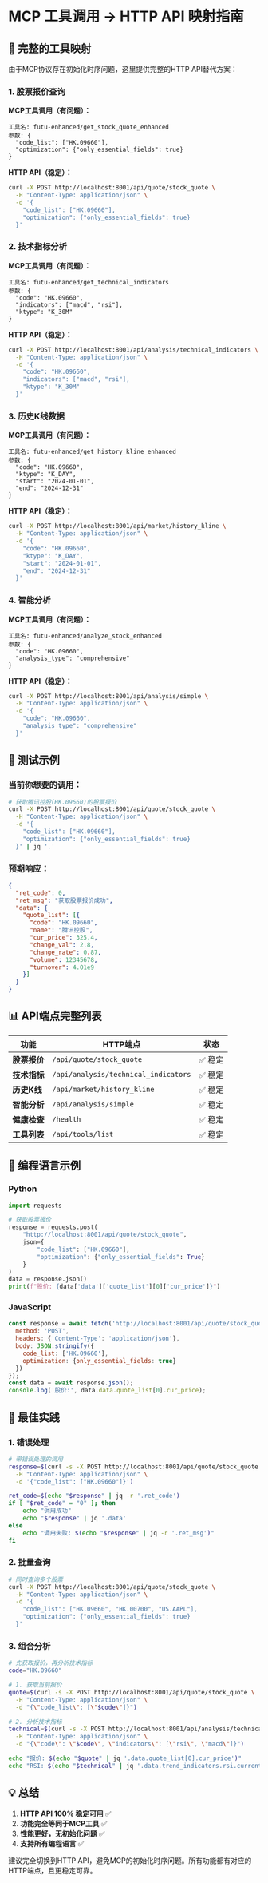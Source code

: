 # MCP 工具调用 → HTTP API 映射指南

## 🔄 **完整的工具映射**

由于MCP协议存在初始化时序问题，这里提供完整的HTTP API替代方案：

### 1. **股票报价查询**

**MCP工具调用（有问题）：**
```
工具名: futu-enhanced/get_stock_quote_enhanced
参数: {
  "code_list": ["HK.09660"],
  "optimization": {"only_essential_fields": true}
}
```

**HTTP API（稳定）：**
```bash
curl -X POST http://localhost:8001/api/quote/stock_quote \
  -H "Content-Type: application/json" \
  -d '{
    "code_list": ["HK.09660"],
    "optimization": {"only_essential_fields": true}
  }'
```

### 2. **技术指标分析**

**MCP工具调用（有问题）：**
```
工具名: futu-enhanced/get_technical_indicators
参数: {
  "code": "HK.09660",
  "indicators": ["macd", "rsi"],
  "ktype": "K_30M"
}
```

**HTTP API（稳定）：**
```bash
curl -X POST http://localhost:8001/api/analysis/technical_indicators \
  -H "Content-Type: application/json" \
  -d '{
    "code": "HK.09660",
    "indicators": ["macd", "rsi"],
    "ktype": "K_30M"
  }'
```

### 3. **历史K线数据**

**MCP工具调用（有问题）：**
```
工具名: futu-enhanced/get_history_kline_enhanced
参数: {
  "code": "HK.09660",
  "ktype": "K_DAY",
  "start": "2024-01-01",
  "end": "2024-12-31"
}
```

**HTTP API（稳定）：**
```bash
curl -X POST http://localhost:8001/api/market/history_kline \
  -H "Content-Type: application/json" \
  -d '{
    "code": "HK.09660",
    "ktype": "K_DAY",
    "start": "2024-01-01",
    "end": "2024-12-31"
  }'
```

### 4. **智能分析**

**MCP工具调用（有问题）：**
```
工具名: futu-enhanced/analyze_stock_enhanced
参数: {
  "code": "HK.09660",
  "analysis_type": "comprehensive"
}
```

**HTTP API（稳定）：**
```bash
curl -X POST http://localhost:8001/api/analysis/simple \
  -H "Content-Type: application/json" \
  -d '{
    "code": "HK.09660",
    "analysis_type": "comprehensive"
  }'
```

## 🧪 **测试示例**

### 当前你想要的调用：

```bash
# 获取腾讯控股(HK.09660)的股票报价
curl -X POST http://localhost:8001/api/quote/stock_quote \
  -H "Content-Type: application/json" \
  -d '{
    "code_list": ["HK.09660"],
    "optimization": {"only_essential_fields": true}
  }' | jq '.'
```

### 预期响应：
```json
{
  "ret_code": 0,
  "ret_msg": "获取股票报价成功",
  "data": {
    "quote_list": [{
      "code": "HK.09660",
      "name": "腾讯控股",
      "cur_price": 325.4,
      "change_val": 2.8,
      "change_rate": 0.87,
      "volume": 12345678,
      "turnover": 4.01e9
    }]
  }
}
```

## 📊 **API端点完整列表**

| 功能 | HTTP端点 | 状态 |
|------|----------|------|
| **股票报价** | `/api/quote/stock_quote` | ✅ 稳定 |
| **技术指标** | `/api/analysis/technical_indicators` | ✅ 稳定 |
| **历史K线** | `/api/market/history_kline` | ✅ 稳定 |
| **智能分析** | `/api/analysis/simple` | ✅ 稳定 |
| **健康检查** | `/health` | ✅ 稳定 |
| **工具列表** | `/api/tools/list` | ✅ 稳定 |

## 🔧 **编程语言示例**

### Python
```python
import requests

# 获取股票报价
response = requests.post(
    "http://localhost:8001/api/quote/stock_quote",
    json={
        "code_list": ["HK.09660"],
        "optimization": {"only_essential_fields": True}
    }
)
data = response.json()
print(f"股价: {data['data']['quote_list'][0]['cur_price']}")
```

### JavaScript
```javascript
const response = await fetch('http://localhost:8001/api/quote/stock_quote', {
  method: 'POST',
  headers: {'Content-Type': 'application/json'},
  body: JSON.stringify({
    code_list: ['HK.09660'],
    optimization: {only_essential_fields: true}
  })
});
const data = await response.json();
console.log('股价:', data.data.quote_list[0].cur_price);
```

## 🎯 **最佳实践**

### 1. **错误处理**
```bash
# 带错误处理的调用
response=$(curl -s -X POST http://localhost:8001/api/quote/stock_quote \
  -H "Content-Type: application/json" \
  -d '{"code_list": ["HK.09660"]}')

ret_code=$(echo "$response" | jq -r '.ret_code')
if [ "$ret_code" = "0" ]; then
    echo "调用成功"
    echo "$response" | jq '.data'
else
    echo "调用失败: $(echo "$response" | jq -r '.ret_msg')"
fi
```

### 2. **批量查询**
```bash
# 同时查询多个股票
curl -X POST http://localhost:8001/api/quote/stock_quote \
  -H "Content-Type: application/json" \
  -d '{
    "code_list": ["HK.09660", "HK.00700", "US.AAPL"],
    "optimization": {"only_essential_fields": true}
  }'
```

### 3. **组合分析**
```bash
# 先获取报价，再分析技术指标
code="HK.09660"

# 1. 获取当前报价
quote=$(curl -s -X POST http://localhost:8001/api/quote/stock_quote \
  -H "Content-Type: application/json" \
  -d "{\"code_list\": [\"$code\"]}")

# 2. 分析技术指标
technical=$(curl -s -X POST http://localhost:8001/api/analysis/technical_indicators \
  -H "Content-Type: application/json" \
  -d "{\"code\": \"$code\", \"indicators\": [\"rsi\", \"macd\"]}")

echo "报价: $(echo "$quote" | jq '.data.quote_list[0].cur_price')"
echo "RSI: $(echo "$technical" | jq '.data.trend_indicators.rsi.current_value')"
```

## 💡 **总结**

1. **HTTP API 100% 稳定可用** ✅
2. **功能完全等同于MCP工具** ✅
3. **性能更好，无初始化问题** ✅
4. **支持所有编程语言** ✅

建议完全切换到HTTP API，避免MCP的初始化时序问题。所有功能都有对应的HTTP端点，且更稳定可靠。 